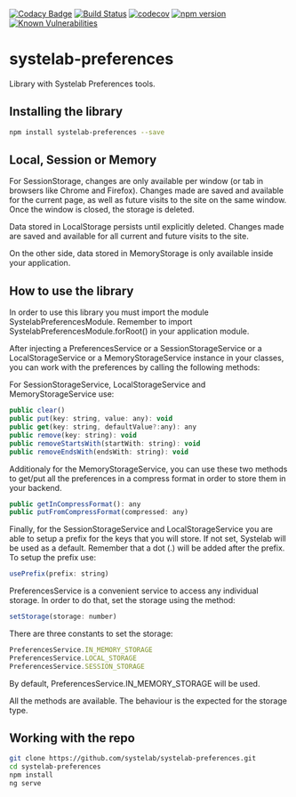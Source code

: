 [![Codacy Badge](https://api.codacy.com/project/badge/Grade/83129b70f2e6402ea33d4b43e4c207ae)](https://app.codacy.com/app/alfonsserra/systelab-preferences?utm_source=github.com&utm_medium=referral&utm_content=systelab/systelab-preferences&utm_campaign=badger)
[![Build Status](https://travis-ci.org/systelab/systelab-preferences.svg?branch=master)](https://travis-ci.org/systelab/systelab-preferences)
[![codecov](https://codecov.io/gh/systelab/systelab-preferences/branch/master/graph/badge.svg)](https://codecov.io/gh/systelab/systelab-preferences)
[![npm version](https://badge.fury.io/js/systelab-preferences.svg)](https://badge.fury.io/js/systelab-preferences)
[![Known Vulnerabilities](https://snyk.io/test/github/systelab/systelab-preferences/badge.svg?targetFile=package.json)](https://snyk.io/test/github/systelab/systelab-preferences?targetFile=package.json)

# systelab-preferences

Library with Systelab Preferences tools.

## Installing the library

```bash
npm install systelab-preferences --save
```

## Local, Session or Memory
For SessionStorage, changes are only available per window (or tab in browsers like Chrome and Firefox). Changes made are saved and available for the current page, as well as future visits to the site on the same window. Once the window is closed, the storage is deleted.

Data stored in LocalStorage persists until explicitly deleted. Changes made are saved and available for all current and future visits to the site.

On the other side, data stored in MemoryStorage is only available inside your application.

## How to use the library
In order to use this library you must import the module SystelabPreferencesModule. Remember to import SystelabPreferencesModule.forRoot() in your application module.

After injecting a PreferencesService or a SessionStorageService or a LocalStorageService or a MemoryStorageService instance in your classes, you can work with the preferences by calling the following methods:

For SessionStorageService, LocalStorageService and MemoryStorageService use:

```javascript
public clear()
public put(key: string, value: any): void
public get(key: string, defaultValue?:any): any
public remove(key: string): void
public removeStartsWith(startWith: string): void
public removeEndsWith(endsWith: string): void
```

Additionaly for the MemoryStorageService, you can use these two methods to get/put all the preferences in a compress format in order to store them in your backend.

```javascript
public getInCompressFormat(): any
public putFromCompressFormat(compressed: any)
```

Finally, for the SessionStorageService and LocalStorageService you are able to setup a prefix for the keys that you will store. If not set, Systelab will be used as a default. Remember that a dot (.) will be added after the prefix. To setup the prefix use:

```javascript
usePrefix(prefix: string) 
```

PreferencesService is a convenient service to access any individual storage. In order to do that, set the storage using the method:

```javascript
setStorage(storage: number) 
```

There are three constants to set the storage:

```javascript
PreferencesService.IN_MEMORY_STORAGE
PreferencesService.LOCAL_STORAGE
PreferencesService.SESSION_STORAGE
```

By default, PreferencesService.IN_MEMORY_STORAGE will be used.

All the methods are available. The behaviour is the expected for the storage type.

## Working with the repo


```bash
git clone https://github.com/systelab/systelab-preferences.git
cd systelab-preferences
npm install
ng serve
```
